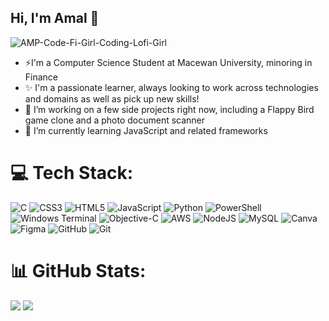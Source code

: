 ## Hi, I'm Amal 👋

<!--
**amalali44/amalali44** is a ✨ _special_ ✨ repository because its `Readme.md` (this file) appears on your GitHub profile.
-->
![AMP-Code-Fi-Girl-Coding-Lofi-Girl](https://github.com/user-attachments/assets/6b68db01-8f82-48c9-ac1d-45801aa33d53)

- ⚡I'm a Computer Science Student at Macewan University, minoring in Finance<br/>
- ✨ I'm a passionate learner, always looking to work across technologies and domains as well as pick up new skills! <br/>
- 🔭 I’m working on a few side projects right now, including a Flappy Bird game clone and a photo document scanner <br/>
- 🌱 I’m currently learning JavaScript and related frameworks <br/>


# 💻 Tech Stack:
![C](https://img.shields.io/badge/c-%2300599C.svg?style=for-the-badge&logo=c&logoColor=pink) ![CSS3](https://img.shields.io/badge/css3-%231572B6.svg?style=for-the-badge&logo=css3&logoColor=pink) ![HTML5](https://img.shields.io/badge/html5-%23E34F26.svg?style=for-the-badge&logo=html5&logoColor=pink) ![JavaScript](https://img.shields.io/badge/javascript-%23323330.svg?style=for-the-badge&logo=javascript&logoColor=%23F7DF1E) ![Python](https://img.shields.io/badge/python-3670A0?style=for-the-badge&logo=python&logoColor=ffdd54) ![PowerShell](https://img.shields.io/badge/PowerShell-%235391FE.svg?style=for-the-badge&logo=powershell&logoColor=pink) ![Windows Terminal](https://img.shields.io/badge/Windows%20Terminal-%234D4D4D.svg?style=for-the-badge&logo=windows-terminal&logoColor=pink) ![Objective-C](https://img.shields.io/badge/OBJECTIVE--C-%233A95E3.svg?style=for-the-badge&logo=apple&logoColor=pink) ![AWS](https://img.shields.io/badge/AWS-%23FF9900.svg?style=for-the-badge&logo=amazon-aws&logoColor=pink) ![NodeJS](https://img.shields.io/badge/node.js-6DA55F?style=for-the-badge&logo=node.js&logoColor=pink) ![MySQL](https://img.shields.io/badge/mysql-4479A1.svg?style=for-the-badge&logo=mysql&logoColor=pink) ![Canva](https://img.shields.io/badge/Canva-%2300C4CC.svg?style=for-the-badge&logo=Canva&logoColor=pink) ![Figma](https://img.shields.io/badge/figma-%23F24E1E.svg?style=for-the-badge&logo=figma&logoColor=pink) ![GitHub](https://img.shields.io/badge/github-%23121011.svg?style=for-the-badge&logo=github&logoColor=white) ![Git](https://img.shields.io/badge/git-%23F05033.svg?style=for-the-badge&logo=git&logoColor=pink)

# 📊 GitHub Stats:
![](https://nirzak-streak-stats.vercel.app/?user=amalali44&theme=transparent&hide_border=true)         ![](https://github-readme-stats.vercel.app/api/top-langs/?username=amalali44&theme=transparent&hide_border=true&include_all_commits=false&count_private=true&layout=compact&limit=10)  
           

